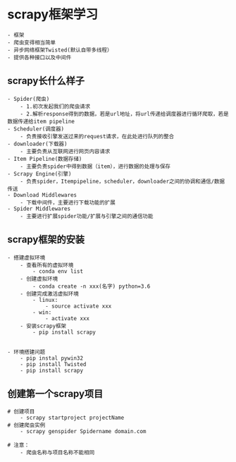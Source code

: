 # scrapy框架学习
    - 框架
    - 爬虫变得相当简单
    - 异步网络框架Twisted(默认自带多线程）
    - 提供各种接口以及中间件
    
## scrapy长什么样子
    - Spider(爬虫)
        - 1.初次发起我们的爬虫请求
        - 2.解析response得到的数据，若是url地址，将url传递给调度器进行循环爬取，若是数据传递给item pipeline
    - Scheduler(调度器)
        - 负责接收引擎发送过来的request请求，在此处进行队列的整合
    - downloader(下载器)
        - 主要负责从互联网进行网页内容请求
    - Item Pipeline(数据存储)
        - 主要负责spider中得到数据（item），进行数据的处理与保存
    - Scrapy Engine(引擎)
        - 负责spider，Itempipeline，scheduler，downloader之间的协调和通信/数据传送
    - Download Middlewares
        - 下载中间件，主要进行下载功能的扩展
    - Spider Middlewares
        - 主要进行扩展spider功能/扩展与引擎之间的通信功能
        
        
        
## scrapy框架的安装
    - 搭建虚拟环境
        - 查看所有的虚拟环境
            - conda env list
        - 创建虚拟环境
            - conda create -n xxx(名字) python=3.6
        - 创建完成激活虚拟环境
            - linux:
                - source activate xxx
            - win:
                - activate xxx
        - 安装scrapy框架
            - pip install scrapy
            
            
    - 环境搭建问题
        - pip instal pywin32
        - pip install Twisted
        - pip install scrapy
        
        
## 创建第一个scrapy项目
        
    # 创建项目
        - scrapy startproject projectName 
    # 创建爬虫实例
        - scrapy genspider Spidername domain.com
        
    # 注意：
        - 爬虫名称与项目名称不能相同